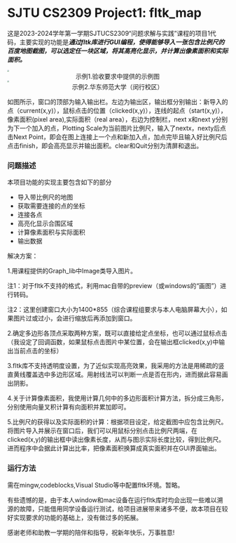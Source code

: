 # SJTU CS2309 Project1: fltk_map
这是2023-2024学年第一学期SJTUCS2309“问题求解与实践”课程的项目1代码，主要实现的功能是***通过fltk库进行GUI编程，使得能够导入一张包含比例尺的百度地图截图，可以选定任一块区域，将其高亮化显示，并计算出像素面积和实际面积。***

<img src=".demo1.jpg" style="zoom: 25%;" />

<center>示例1.验收要求中提供的示例图</center>

<img src=".demo2.jpg" style="zoom: 25%;" />

<center>示例2.华东师范大学（闵行校区）</center>

如图所示，窗口的顶部为输入输出栏。左边为输出区，输出框分别输出：新导入的点（current(x,y)），鼠标点击的位置（clicked(x,y)），连线的起点（start(x,y)），像素面积(pixel area),实际面积（real area），右边为控制栏，next x和next y分别为下一个加入的点，Plotting Scale为当前图片比例尺，输入了nextx，nexty后点击Next Point，即会在图上连接上一个点和新加入点，加点完毕且输入好比例尺后点击finish，即会高亮显示并输出面积。clear和Quit分别为清屏和退出。

### 问题描述
本项目功能的实现主要包含如下的部分
* 导入带比例尺的地图
* 获取需要连接的点的坐标
* 连接各点
* 高亮化显示合围区域
* 计算像素面积与实际面积
* 输出数据

解决方案：

1.用课程提供的Graph_lib中Image类导入图片。

注1：对于fltk不支持的格式，利用mac自带的preview（或windows的“画图”）进行转码。

注2：这里创建窗口大小为1400*855（综合课程组要求与本人电脑屏幕大小），如果图片过或过小，会进行缩放后再添加到窗口。

2.确定多边形各顶点采取两种方案，既可以直接给定点坐标，也可以通过鼠标点击（我设定了回调函数，如果鼠标点击图片中某位置，会在输出框clicked(x,y)中输出当前点击的坐标）

3.fltk库不支持透明度设置，为了近似实现高亮效果，我采用的方法是用稀疏的竖直黄线覆盖选中多边形区域。用射线法可以判断一点是否在形内，进而据此容易画出阴影。

4.关于计算像素面积，我使用计算几何中的多边形面积计算方法，拆分成三角形，分别使用向量叉积计算有向面积并累加即可。

5.比例尺的获得以及实际面积的计算：根据项目设定，给定截图中应包含比例尺。将图片导入并展示在窗口后，我们可以用鼠标分别点击比例尺两端，在clicked(x,y)的输出框中读出像素长度，从而与图示实际长度比较，得到比例尺。进而程序中会据此计算出比率，把像素面积换算成真实面积并在GUI界面输出。

### 运行方法
需在mingw,codeblocks,Visual Studio等中配置fltk环境。暂略。


有些遗憾的是，由于本人window和mac设备在运行fltk库时均会出现一些难以溯源的故障，只能借用同学设备运行测试，给项目进展带来诸多不便，故本项目在较好实现要求的功能的基础上，没有做过多的拓展。

感谢老师和助教一学期的陪伴和指导，祝新年快乐，万事胜意!


  
